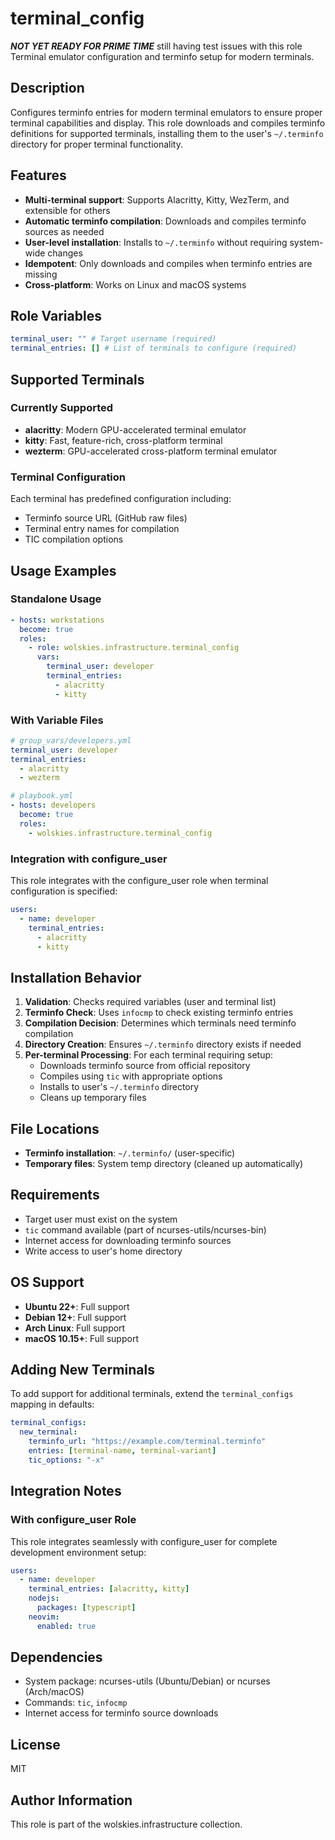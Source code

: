 # terminal_config

**_NOT YET READY FOR PRIME TIME_** still having test issues with this role
Terminal emulator configuration and terminfo setup for modern terminals.

## Description

Configures terminfo entries for modern terminal emulators to ensure proper terminal capabilities and display. This role downloads and compiles terminfo definitions for supported terminals, installing them to the user's `~/.terminfo` directory for proper terminal functionality.

## Features

- **Multi-terminal support**: Supports Alacritty, Kitty, WezTerm, and extensible for others
- **Automatic terminfo compilation**: Downloads and compiles terminfo sources as needed
- **User-level installation**: Installs to `~/.terminfo` without requiring system-wide changes
- **Idempotent**: Only downloads and compiles when terminfo entries are missing
- **Cross-platform**: Works on Linux and macOS systems

## Role Variables

```yaml
terminal_user: "" # Target username (required)
terminal_entries: [] # List of terminals to configure (required)
```

## Supported Terminals

### Currently Supported

- **alacritty**: Modern GPU-accelerated terminal emulator
- **kitty**: Fast, feature-rich, cross-platform terminal
- **wezterm**: GPU-accelerated cross-platform terminal emulator

### Terminal Configuration

Each terminal has predefined configuration including:

- Terminfo source URL (GitHub raw files)
- Terminal entry names for compilation
- TIC compilation options

## Usage Examples

### Standalone Usage

```yaml
- hosts: workstations
  become: true
  roles:
    - role: wolskies.infrastructure.terminal_config
      vars:
        terminal_user: developer
        terminal_entries:
          - alacritty
          - kitty
```

### With Variable Files

```yaml
# group_vars/developers.yml
terminal_user: developer
terminal_entries:
  - alacritty
  - wezterm

# playbook.yml
- hosts: developers
  become: true
  roles:
    - wolskies.infrastructure.terminal_config
```

### Integration with configure_user

This role integrates with the configure_user role when terminal configuration is specified:

```yaml
users:
  - name: developer
    terminal_entries:
      - alacritty
      - kitty
```

## Installation Behavior

1. **Validation**: Checks required variables (user and terminal list)
2. **Terminfo Check**: Uses `infocmp` to check existing terminfo entries
3. **Compilation Decision**: Determines which terminals need terminfo compilation
4. **Directory Creation**: Ensures `~/.terminfo` directory exists if needed
5. **Per-terminal Processing**: For each terminal requiring setup:
   - Downloads terminfo source from official repository
   - Compiles using `tic` with appropriate options
   - Installs to user's `~/.terminfo` directory
   - Cleans up temporary files

## File Locations

- **Terminfo installation**: `~/.terminfo/` (user-specific)
- **Temporary files**: System temp directory (cleaned up automatically)

## Requirements

- Target user must exist on the system
- `tic` command available (part of ncurses-utils/ncurses-bin)
- Internet access for downloading terminfo sources
- Write access to user's home directory

## OS Support

- **Ubuntu 22+**: Full support
- **Debian 12+**: Full support
- **Arch Linux**: Full support
- **macOS 10.15+**: Full support

## Adding New Terminals

To add support for additional terminals, extend the `terminal_configs` mapping in defaults:

```yaml
terminal_configs:
  new_terminal:
    terminfo_url: "https://example.com/terminal.terminfo"
    entries: [terminal-name, terminal-variant]
    tic_options: "-x"
```

## Integration Notes

### With configure_user Role

This role integrates seamlessly with configure_user for complete development environment setup:

```yaml
users:
  - name: developer
    terminal_entries: [alacritty, kitty]
    nodejs:
      packages: [typescript]
    neovim:
      enabled: true
```

## Dependencies

- System package: ncurses-utils (Ubuntu/Debian) or ncurses (Arch/macOS)
- Commands: `tic`, `infocmp`
- Internet access for terminfo source downloads

## License

MIT

## Author Information

This role is part of the wolskies.infrastructure collection.
